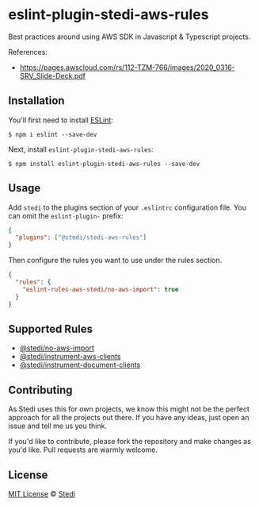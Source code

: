 # eslint-plugin-stedi-aws-rules

Best practices around using AWS SDK in Javascript & Typescript projects.

References:

- https://pages.awscloud.com/rs/112-TZM-766/images/2020_0316-SRV_Slide-Deck.pdf

## Installation

You'll first need to install [ESLint](http://eslint.org):

```
$ npm i eslint --save-dev
```

Next, install `eslint-plugin-stedi-aws-rules`:

```
$ npm install eslint-plugin-stedi-aws-rules --save-dev
```

## Usage

Add `stedi` to the plugins section of your `.eslintrc` configuration file. You can omit the `eslint-plugin-` prefix:

```json
{
  "plugins": ["@stedi/stedi-aws-rules"]
}
```

Then configure the rules you want to use under the rules section.

```json
{
  "rules": {
    "eslint-rules-aws-stedi/no-aws-import": true
  }
}
```

## Supported Rules

- [@stedi/no-aws-import](docs/rules/no-aws-import.md)
- [@stedi/instrument-aws-clients](docs/rules/instrument-aws-clients.md)
- [@stedi/instrument-document-clients](docs/rules/instrument-document-clients.md)

## Contributing

As Stedi uses this for own projects, we know this might not be the perfect approach for all the projects out there. If you have any ideas, just open an issue and tell me us you think.

If you'd like to contribute, please fork the repository and make changes as you'd like. Pull requests are warmly welcome.

## License

[MIT License](https://opensource.org/licenses/MIT) © [Stedi](https://stedi.com)
